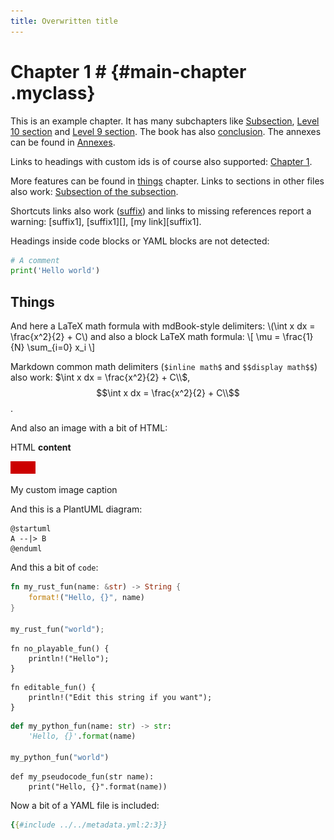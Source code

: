 ```yaml
---
title: Overwritten title
---
```


# Chapter 1 # {#main-chapter .myclass}

This is an example chapter. It has many subchapters like [Subsection](Subsection.md), [Level 10 section](Level10Section.md   ) and
[Level 9 section]( <./Level9Section.md>
'Level9section'). The book has also [conclusion](../Conclusion.md 'Conclusion').
The annexes can be found in [Annexes][suffix].

[suffix]: ../suffix.md "Annexes"

Links to headings with custom ids is of course also supported: [Chapter 1](#main-chapter).

More features can be found in [things](#things) chapter. Links to sections in other files also work:
[Subsection of the subsection](   Subsection.md#subsection-of-the-subsection   ).

Shortcuts links also work ([suffix]) and links to missing references report a warning: [suffix1], [suffix1][], [my link][suffix1].

Headings inside code blocks or YAML blocks are not detected:

```python
# A comment
print('Hello world')
```

## Things ##

And here a LaTeX math formula with mdBook-style delimiters:
\\(\int x dx = \frac{x^2}{2} + C\\) and also a block LaTeX math formula:
\\[     \mu = \frac{1}{N} \sum_{i=0} x_i     \\]

Markdown common math delimiters (`$inline math$` and `$$display math$$`) also
work: $\int x dx = \frac{x^2}{2} + C\\$, $$\int x dx = \frac{x^2}{2} + C\\$$.

And also an image with a bit of HTML:
<div class="image_env">HTML <b>content</b></div>

![My image alt](../test_image.png "My image title")

<span class="custom_caption">My custom image caption</span>

And this is a PlantUML diagram:

```plantuml
@startuml
A --|> B
@enduml
```

And this a bit of `code`:

```rust
fn my_rust_fun(name: &str) -> String {
    format!("Hello, {}", name)
}

my_rust_fun("world");
```

```rust,noplayground,ignore
fn no_playable_fun() {
    println!("Hello");
}
```

```rust,editable
fn editable_fun() {
    println!("Edit this string if you want");
}
```

```python
def my_python_fun(name: str) -> str:
    'Hello, {}'.format(name)

my_python_fun("world")
```

```
def my_pseudocode_fun(str name):
    print("Hello, {}".format(name))
```

Now a bit of a YAML file is included:

```yaml
{{#include ../../metadata.yml:2:3}}
```
